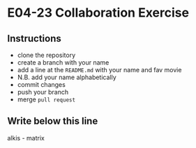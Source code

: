 # E04-23 Collaboration Exercise

## Instructions

- clone the repository
- create a branch with your name
- add a line at the `README.md` with your name and fav movie
- N.B. add your name alphabetically
- commit changes
- push your branch
- merge `pull request`

Write below this line
---

alkis - matrix
